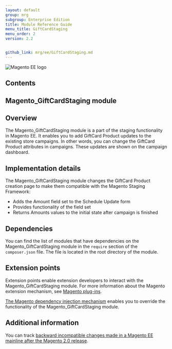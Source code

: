 ```yaml
---
layout: default
group: mrg
subgroup: Enterprise Edition
title: Module Reference Guide
menu_title: GiftCardStaging
menu_order: 2
version: 2.2


github_link: mrg/ee/GiftCardStaging.md
---
```


![Magento EE logo]({{site.baseurl}}common/images/ee-only_large.png)

<h2>Contents</h2>


## Magento_GiftCardStaging module

## Overview

The Magento_GiftCardStaging module is a part of the staging functionality in Magento EE. It enables you to add GiftCard Product updates to the existing store campaigns. In other words, you can change the GiftCard Product attributes in campaigns. These updates are shown on the campaign dashboard.

## Implementation details

The Magento_GiftCardStaging module changes the GiftCard Product creation page to make them compatible with the Magento Staging Framework:

- Adds the Amount field set to the Schedule Update form
- Provides functionality of the field set
- Returns Amounts values to the initial state after campaign is finished

## Dependencies

You can find the list of modules that have dependencies on the Magento_GiftCardStaging module in the `require` section of the `composer.json` file. The file is located in the root directory of the module.

## Extension points

Extension points enable extension developers to interact with the Magento_GiftCardStaging module. For more information about the Magento extension mechanism, see [Magento plug-ins](http://devdocs.magento.com/guides/v2.2/extension-dev-guide/plugins.html).

[The Magento dependency injection mechanism](http://devdocs.magento.com/guides/v2.2/extension-dev-guide/depend-inj.html) enables you to override the functionality of the Magento_GiftCardStaging module.

## Additional information

You can track [backward incompatible changes made in a Magento EE mainline after the Magento 2.0 release](http://devdocs.magento.com/guides/v2.0/release-notes/changes/ee_changes.html).
